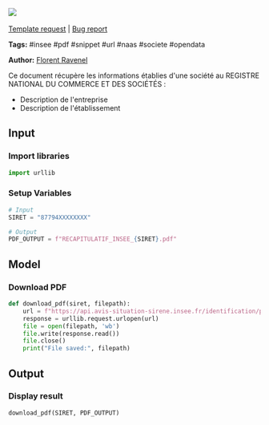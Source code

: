 <a href="https://app.naas.ai/user-redirect/naas/downloader?url=https://raw.githubusercontent.com/jupyter-naas/awesome-notebooks/master/Insee/Insee_Download_PDF_recap.ipynb" target="_parent"><img src="https://naasai-public.s3.eu-west-3.amazonaws.com/open_in_naas.svg"/></a><br><br><a href="https://github.com/jupyter-naas/awesome-notebooks/issues/new?assignees=&labels=&template=template-request.md&title=Tool+-+Action+of+the+notebook+">Template request</a> | <a href="https://github.com/jupyter-naas/awesome-notebooks/issues/new?assignees=&labels=bug&template=bug_report.md&title=Insee+-+Download+PDF+recap:+Error+short+description">Bug report</a>

**Tags:** #insee #pdf #snippet #url #naas #societe #opendata

**Author:** [Florent Ravenel](https://www.linkedin.com/in/florent-ravenel/)

Ce document récupère les informations établies d'une société au REGISTRE NATIONAL DU COMMERCE ET DES SOCIÉTÉS :
- Description de l'entreprise
- Description de l'établissement

## Input

### Import libraries


```python
import urllib
```

### Setup Variables


```python
# Input
SIRET = "87794XXXXXXXX"

# Output
PDF_OUTPUT = f"RECAPITULATIF_INSEE_{SIRET}.pdf"
```

## Model

### Download PDF


```python
def download_pdf(siret, filepath):
    url = f"https://api.avis-situation-sirene.insee.fr/identification/pdf/{siret}"
    response = urllib.request.urlopen(url)    
    file = open(filepath, 'wb')
    file.write(response.read())
    file.close()
    print("File saved:", filepath) 
```

## Output

### Display result


```python
download_pdf(SIRET, PDF_OUTPUT)
```
